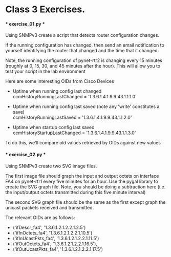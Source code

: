 # Class 3 Exercises.

#### * exercise_01.py *
Using SNMPv3 create a script that detects router configuration changes.

If the running configuration has changed, then send an email notification to
yourself identifying the router that changed and the time that it changed.

Note, the running configuration of pynet-rtr2 is changing every 15 minutes
(roughly at 0, 15, 30, and 45 minutes after the hour).  This will allow you to
test your script in the lab environment

Here are some interesting OIDs from Cisco Devices

* Uptime when running config last changed
ccmHistoryRunningLastChanged = '1.3.6.1.4.1.9.9.43.1.1.1.0'   

* Uptime when running config last saved (note any 'write' constitutes a save)    
ccmHistoryRunningLastSaved = '1.3.6.1.4.1.9.9.43.1.1.2.0'   

* Uptime when startup config last saved   
ccmHistoryStartupLastChanged = '1.3.6.1.4.1.9.9.43.1.1.3.0'

To do this, we'll compare old values retrieved by OIDs against new values


#### * exercise_02.py *
Using SNMPv3 create two SVG image files.  

The first image file should graph the input and output octets on interface FA4
on pynet-rtr1 every five minutes for an hour.  Use the pygal library to create
the SVG graph file. Note, you should be doing a subtraction here (i.e. the
input/output octets transmitted during this five minute interval)

The second SVG graph file should be the same as the first except graph the
unicast packets received and transmitted.

The relevant OIDs are as follows:
* ('ifDescr_fa4', '1.3.6.1.2.1.2.2.1.2.5')
* ('ifInOctets_fa4', '1.3.6.1.2.1.2.2.1.10.5')
* ('ifInUcastPkts_fa4', '1.3.6.1.2.1.2.2.1.11.5')
* ('ifOutOctets_fa4', '1.3.6.1.2.1.2.2.1.16.5'),
* ('ifOutUcastPkts_fa4', '1.3.6.1.2.1.2.2.1.17.5')
